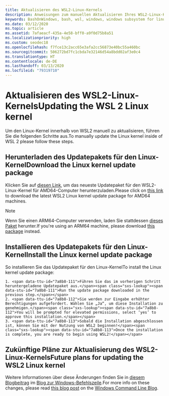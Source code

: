 ```yaml
---
title: Aktualisieren des WSL2-Linux-Kernels
description: Anweisungen zum manuellen Aktualisieren Ihres WSL2-Linux-Kernels
keywords: BashOnWindows, bash, wsl, windows, windows subsystem for linux, windowssubsystem, ubuntu, wsl.conf, wslconfig
ms.date: 03/12/2020
ms.topic: article
ms.assetid: 7afaeacf-435a-4e58-bff0-a9f0d75b8a51
ms.localizationpriority: high
ms.custom: seodec18
ms.openlocfilehash: f7fce13c2acc65e3afa2cc56873e40bc55a460bc
ms.sourcegitcommit: 506272bd7fc1cbda7e32146d54a8bdd02af3e0c4
ms.translationtype: HT
ms.contentlocale: de-DE
ms.lasthandoff: 03/13/2020
ms.locfileid: "79319710"
---
```

# <a name="updating-the-wsl-2-linux-kernel"></a><span data-ttu-id="7a8b8-104">Aktualisieren des WSL2-Linux-Kernels</span><span class="sxs-lookup"><span data-stu-id="7a8b8-104">Updating the WSL 2 Linux kernel</span></span>

<span data-ttu-id="7a8b8-105">Um den Linux-Kernel innerhalb von WSL2 manuell zu aktualisieren, führen Sie die folgenden Schritte aus.</span><span class="sxs-lookup"><span data-stu-id="7a8b8-105">To manually update the Linux kernel inside of WSL 2 please follow these steps.</span></span> 

## <a name="download-the-linux-kernel-update-package"></a><span data-ttu-id="7a8b8-106">Herunterladen des Updatepakets für den Linux-Kernel</span><span class="sxs-lookup"><span data-stu-id="7a8b8-106">Download the Linux kernel update package</span></span>

<span data-ttu-id="7a8b8-107">Klicken Sie auf [diesen Link](https://wslstorestorage.blob.core.windows.net/wslblob/wsl_update_x64.msi), um das neueste Updatepaket für den WSL2-Linux-Kernel für AMD64-Computer herunterzuladen.</span><span class="sxs-lookup"><span data-stu-id="7a8b8-107">Please click on [this link](https://wslstorestorage.blob.core.windows.net/wslblob/wsl_update_x64.msi) to download the latest WSL2 Linux kernel update package for AMD64 machines.</span></span>

> [!NOTE] 
> <span data-ttu-id="7a8b8-108">Wenn Sie einen ARM64-Computer verwenden, laden Sie stattdessen [dieses Paket](https://wslstorestorage.blob.core.windows.net/wslblob/wsl_update_arm64.msi) herunter.</span><span class="sxs-lookup"><span data-stu-id="7a8b8-108">If you're using an ARM64 machine, please download [this package](https://wslstorestorage.blob.core.windows.net/wslblob/wsl_update_arm64.msi) instead.</span></span>

## <a name="install-the-linux-kernel-update-package"></a><span data-ttu-id="7a8b8-109">Installieren des Updatepakets für den Linux-Kernel</span><span class="sxs-lookup"><span data-stu-id="7a8b8-109">Install the Linux kernel update package</span></span>

<span data-ttu-id="7a8b8-110">So installieren Sie das Updatepaket für den Linux-Kernel</span><span class="sxs-lookup"><span data-stu-id="7a8b8-110">To install the Linux kernel update package:</span></span>

    1. <span data-ttu-id="7a8b8-111">Führen Sie das im vorherigen Schritt heruntergeladene Updatepaket aus.</span><span class="sxs-lookup"><span data-stu-id="7a8b8-111">Run the update package downloaded in the previous step.</span></span>
    2. <span data-ttu-id="7a8b8-112">Sie werden zur Eingabe erhöhter Berechtigungen aufgefordert. Wählen Sie „Ja“, um diese Installation zu genehmigen.</span><span class="sxs-lookup"><span data-stu-id="7a8b8-112">You will be prompted for elevated permissions, select ‘yes’ to approve this installation.</span></span>
    3. <span data-ttu-id="7a8b8-113">Sobald die Installation abgeschlossen ist, können Sie mit der Nutzung von WSL2 beginnen!</span><span class="sxs-lookup"><span data-stu-id="7a8b8-113">Once the installation is complete, you are ready to begin using WSL2!</span></span>

## <a name="future-plans-for-updating-the-wsl2-linux-kernel"></a><span data-ttu-id="7a8b8-114">Zukünftige Pläne zur Aktualisierung des WSL2-Linux-Kernels</span><span class="sxs-lookup"><span data-stu-id="7a8b8-114">Future plans for updating the WSL2 Linux kernel</span></span>

<span data-ttu-id="7a8b8-115">Weitere Informationen über diese Änderungen finden Sie in [diesem Blogbeitrag](https://devblogs.microsoft.com/commandline/wsl2-will-be-generally-available-in-windows-10-version-2004) im [Blog zur Windows-Befehlszeile](https://aka.ms/cliblog).</span><span class="sxs-lookup"><span data-stu-id="7a8b8-115">For more info on these changes, please read [this blog post](https://devblogs.microsoft.com/commandline/wsl2-will-be-generally-available-in-windows-10-version-2004) on the [Windows Command Line Blog](https://aka.ms/cliblog).</span></span>

